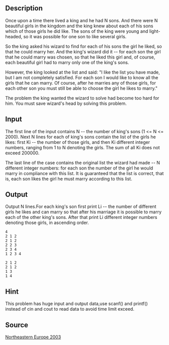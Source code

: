 <h2>Description</h2><p>Once upon a time there lived a king and he had N sons. And there were N beautiful girls in the kingdom and the king knew about each of his sons which of those girls he did like. The sons of the king were young and light-headed, so it was possible for one son to like several girls. 
</p>
So the king asked his wizard to find for each of his sons the girl he liked, so that he could marry her. And the king's wizard did it -- for each son the girl that he could marry was chosen, so that he liked this girl and, of course, each beautiful girl had to marry only one of the king's sons. 

However, the king looked at the list and said: "I like the list you have made, but I am not completely satisfied. For each son I would like to know all the girls that he can marry. Of course, after he marries any of those girls, for each other son you must still be able to choose the girl he likes to marry." 

The problem the king wanted the wizard to solve had become too hard for him. You must save wizard's head by solving this problem. 
<h2>Input</h2><p>The first line of the input contains N -- the number of king's sons (1 &lt;= N &lt;= 2000). Next N lines for each of king's sons contain the list of the girls he likes: first Ki -- the number of those girls, and then Ki different integer numbers, ranging from 1 to N denoting the girls. The sum of all Ki does not exceed 200000. 
</p>
The last line of the case contains the original list the wizard had made -- N different integer numbers: for each son the number of the girl he would marry in compliance with this list. It is guaranteed that the list is correct, that is, each son likes the girl he must marry according to this list.

<h2>Output</h2><p>Output N lines.For each king's son first print Li -- the number of different girls he likes and can marry so that after his marriage it is possible to marry each of the other king's sons. After that print Li different integer numbers denoting those girls, in ascending order.</p><pre><code class="language-input1">4
2 1 2
2 1 2
2 2 3
2 3 4
1 2 3 4
</code></pre><pre><code class="language-output1">2 1 2
2 1 2
1 3
1 4
</code></pre><h2>Hint</h2><p>This problem has huge input and output data,use scanf() and printf() instead of cin and cout to read data to avoid time limit exceed. </p><h2>Source</h2><a href="searchproblem?field=source&amp;key=Northeastern+Europe+2003">Northeastern Europe 2003</a>
